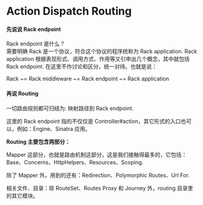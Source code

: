 # Action Dispatch Routing

#### 先说说 Rack endpoint

Rack endpoint 是什么？
<br>
需要明确 Rack 是一个协议，符合这个协议的程序统称为 Rack application. Rack application 根据表现形式、调用方式、作用等又引申出几个概念，其中就包括 Rack endpoint. 在这里不作讨论和区分，统一对待。也就是说：

Rack ~= Rack middleware ~= Rack endpoint ~= Rack application

#### 再说 Routing

一切路由规则都可归结为: 映射路径到 Rack endpoint.

这里的 Rack endpoint 指的不仅仅是 Controller#action，其它形式的入口也可以，例如：Engine、Sinatra 应用。

**Routing 主要包含两部分：**

Mapper 这部分，也就是路由机制这部分，这是我们接触得最多的，它包括：Base、Concerns、HttpHelpers、Resources、Scoping.

除了 Mapper 外，用到的还有：Redirection、Polymorphic Routes、Url For.

相关文件、目录：除 RouteSet、Routes Proxy 和 Journey 外，routing 目录里的其它模块。
